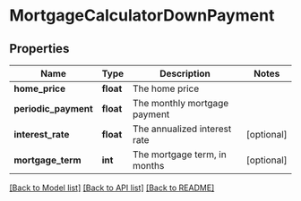 # MortgageCalculatorDownPayment

## Properties
Name | Type | Description | Notes
------------ | ------------- | ------------- | -------------
**home_price** | **float** | The home price | 
**periodic_payment** | **float** | The monthly mortgage payment | 
**interest_rate** | **float** | The annualized interest rate | [optional] 
**mortgage_term** | **int** | The mortgage term, in months | [optional] 

[[Back to Model list]](../README.md#documentation-for-models) [[Back to API list]](../README.md#documentation-for-api-endpoints) [[Back to README]](../README.md)


